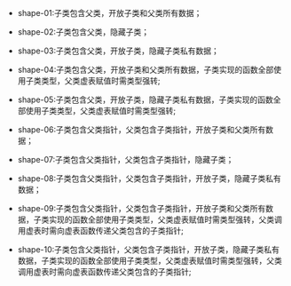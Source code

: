 - shape-01:子类包含父类，开放子类和父类所有数据；

- shape-02:子类包含父类，隐藏子类；

- shape-03:子类包含父类，开放子类，隐藏子类私有数据；

- shape-04:子类包含父类，开放子类和父类所有数据，子类实现的函数全部使用子类类型，父类虚表赋值时需类型强转;

- shape-05:子类包含父类，开放子类，隐藏子类私有数据，子类实现的函数全部使用子类类型，父类虚表赋值时需类型强转;

- shape-06:子类包含父类指针，父类包含子类指针，开放子类和父类所有数据；

- shape-07:子类包含父类指针，父类包含子类指针，隐藏子类；

- shape-08:子类包含父类指针，父类包含子类指针，开放子类，隐藏子类私有数据；

- shape-09:子类包含父类指针，父类包含子类指针，开放子类和父类所有数据，子类实现的函数全部使用子类类型，父类虚表赋值时需类型强转，父类调用虚表时需向虚表函数传递父类包含的子类指针;

- shape-10:子类包含父类指针，父类包含子类指针，开放子类，隐藏子类私有数据，子类实现的函数全部使用子类类型，父类虚表赋值时需类型强转，父类调用虚表时需向虚表函数传递父类包含的子类指针;
